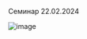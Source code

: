 Семинар 22.02.2024

![image](https://github.com/Meegera/Donskova_qualityManagement_FA/assets/115950487/a287c01c-e521-481b-9919-ede0b7a00f98)
